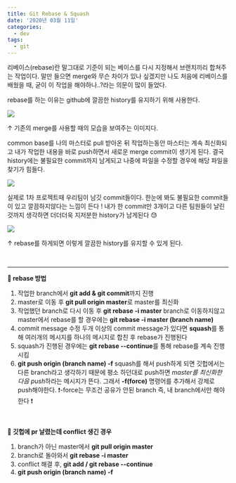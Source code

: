 ```yaml
---
title: Git Rebase & Squash
date: '2020년 03월 11일'
categories:
  - dev
tags:
  - git
---
```


리베이스(rebase)란 말그대로 기준이 되는 베이스를 다시 지정해서 브랜치끼리 합쳐주는 작업이다. 말만 들으면 merge와 무슨 차이가 있나 싶겠지만 나도 처음에 리베이스를 배웠을 때, 굳이 이 작업을 해야하나..?라는 의문이 많이 들었다.

rebase를 하는 이유는 github에 깔끔한 history를 유지하기 위해 사용한다.

![](https://images.velog.io/images/ppl8709/post/a1f6cdb1-4cab-44f8-9761-8d38ce7c4595/git-merge.png)

↑ 기존의 merge를 사용할 때의 모습을 보여주는 이미지다.

common base를 나의 마스터로 pull 받아온 뒤 작업하는동안 마스터는 계속 최신화되고 내가 작업한 내용을 바로 push하면서 새로운 merge commit이 생기게 된다. 결국 history에는 불필요한 commit까지 남게되고 나중에 파일을 수정할 경우에 해당 파일을 찾기가 힘들다.

![](https://images.velog.io/images/ppl8709/post/cb7a4806-da83-48b2-8e80-d4a57bbe2f9c/image.png)

실제로 1차 프로젝트때 우리팀이 남깃 commit들이다. 한눈에 봐도 불필요한 commit들이 있고 깔끔하지않다는 느낌이 든다 ! 내가 한 commit만 3개이고 다른 팀원들이 날린 것까지 생각하면 더더더욱 지저분한 history가 남게된다 😓

![](https://images.velog.io/images/ppl8709/post/ae4c0acc-485b-43b0-a422-0df86c67ed1f/rebase.png)

↑ rebase를 하게되면 이렇게 깔끔한 history를 유지할 수 있게 된다.

</br>

---

**🔎 rebase 방법**

1. 작업한 branch에서 **git add & git commit**까지 진행
2. master로 이동 후 **git pull origin master**로 master를 최신화
3. 작업했던 branch로 다시 이동 후 **git rebase -i master**
   branch로 이동하지않고 master에서 rebase를 할 경우에는 **git rebase -i master (branch name)**
4. commit message 수정
   두개 이상의 commit message가 있다면 **squash**를 통해 여러개의 메시지를 하나의 메시지로 합친 후 rebase가 진행된다
5. squash가 진행된 경우에는 **git rebase --continue**를 통해 rebase를 계속 진행시킴
6. **git push origin (branch name) -f**
   squash를 해서 push하게 되면 깃헙에서는 다른 branch라고 생각하기 때문에 평소 하던대로 push하면 *master를 최신화한 다음 push*하라는 메시지가 뜬다. 그래서 **-f(force)** 명령어를 추가해서 강제로 push해야한다. ❗️-force는 무조건 공유가 안된 branch 즉, 내 branch에서만 해야한다 ❗️

</br>

**📌 깃헙에 pr 날렸는데 conflict 생긴 경우**

1. branch가 아닌 master에서 **git pull origin master**
2. branch로 돌아와서 **git rebase -i master**
3. conflict 해결 후, **git add / git rebase --continue**
4. **git push origin (branch name) -f**

